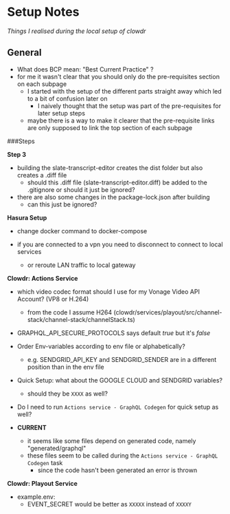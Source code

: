 # Setup Notes
_Things I realised during the local setup of clowdr_

## General
- What does BCP mean: "Best Current Practice" ?
- for me it wasn't clear that you should only do the pre-requisites section on each subpage
  - I started with the setup of the different parts straight away which led to a bit of confusion later on
    - I naively thought that the setup was part of the pre-requisites for later setup steps
  - maybe there is a way to make it clearer that the pre-requisite links are
    only supposed to link the top section of each subpage

###Steps

**Step 3**
- building the slate-transcript-editor creates the dist folder but also creates a .diff file
  - should this .diff file (slate-transcript-editor.diff) be added to the .gitignore or should it just be ignored?
- there are also some changes in the package-lock.json after building 
  - can this just be ignored? 


**Hasura Setup**
- change docker command to docker-compose

- if you are connected to a vpn you need to disconnect to connect to local services
  - or reroute LAN traffic to local gateway

**Clowdr: Actions Service**
- which video codec format should I use for my Vonage Video API Account? (VP8 or H.264)
  - from the code I assume H264 (clowdr/services/playout/src/channel-stack/channel-stack/channelStack.ts)
- GRAPHQL_API_SECURE_PROTOCOLS says default _true_ but it's _false_
- Order Env-variables according to env file or alphabetically? 
  - e.g. SENDGRID_API_KEY and SENDGRID_SENDER are in a different position than in the env file
- Quick Setup: what about the GOOGLE CLOUD and SENDGRID variables? 
  - should they be `XXXX` as well? 
- Do I need to run `Actions service - GraphQL Codegen` for quick setup as well? 

- **CURRENT**
  - it seems like some files depend on generated code, namely "generated/graphql"
  - these files seem to be called during the `Actions service - GraphQL Codegen` task
    - since the code hasn't been generated an error is thrown

**Clowdr: Playout Service**
- example.env: 
  - EVENT_SECRET would be better as `XXXXX` instead of `XXXXY`


